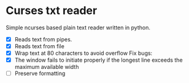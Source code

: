 # Curses txt reader
Simple ncurses based plain text reader written in python.
 - [x] Reads text from pipes.
 - [x] Reads text from file
 - [x] Wrap text at 80 characters to avoid overflow
 Fix bugs:
 - [x] The window fails to initiate properly if the longest line exceeds the
 maximum available width
 - [ ] Preserve formatting
